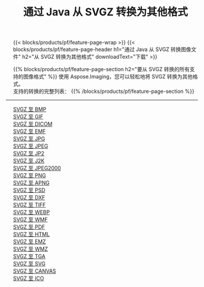 ﻿---
title: 通过 Java 从 SVGZ 转换为其他格式 
weight: 3920
url: /zh-hans/java/conversion/from/svgz 
lang: zh-hans
langdirlevel: 2
locales: zh-hans,ja,it,ru,de,es,fr,nl,id,lt,pl,pt,vi,tr,ko,zh-hant,ar,hi,th,sv,cs,uk,he
description: 使用 Aspose.Imaging，您可以轻松地将 SVGZ 转换为其他格式
---

{{< blocks/products/pf/feature-page-wrap >}}
{{< blocks/products/pf/feature-page-header h1="通过 Java 从 SVGZ 转换图像文件" h2="从 SVGZ 转换为其他格式" downloadText="下载" >}}


{{% blocks/products/pf/feature-page-section  h2="要从 SVGZ 转换的所有支持的图像格式" %}}
使用 Aspose.Imaging，您可以轻松地将 SVGZ 转换为其他格式。
<br/>
支持的转换的完整列表：
{{% /blocks/products/pf/feature-page-section %}}
<div class="container-fluid productfamilypage bg-gray">
    <div class="convertypes bg-gray agp-content section">
        <div class="container">
		<hr style="margin-left:-20px;"/>
		<div class="row other-converters">
		    <div class='col-md-2 other-converter remove-lp remove-rp'><a href="/imaging/zh-hans/java/conversion/svgz-to-bmp" >SVGZ 至 BMP</a></div><div class='col-md-2 other-converter remove-lp remove-rp'><a href="/imaging/zh-hans/java/conversion/svgz-to-gif" >SVGZ 至 GIF</a></div><div class='col-md-2 other-converter remove-lp remove-rp'><a href="/imaging/zh-hans/java/conversion/svgz-to-dicom" >SVGZ 至 DICOM</a></div><div class='col-md-2 other-converter remove-lp remove-rp'><a href="/imaging/zh-hans/java/conversion/svgz-to-emf" >SVGZ 至 EMF</a></div><div class='col-md-2 other-converter remove-lp remove-rp'><a href="/imaging/zh-hans/java/conversion/svgz-to-jpg" >SVGZ 至 JPG</a></div><div class='col-md-2 other-converter remove-lp remove-rp'><a href="/imaging/zh-hans/java/conversion/svgz-to-jpeg" >SVGZ 至 JPEG</a></div><div class='col-md-2 other-converter remove-lp remove-rp'><a href="/imaging/zh-hans/java/conversion/svgz-to-jp2" >SVGZ 至 JP2</a></div><div class='col-md-2 other-converter remove-lp remove-rp'><a href="/imaging/zh-hans/java/conversion/svgz-to-j2k" >SVGZ 至 J2K</a></div><div class='col-md-2 other-converter remove-lp remove-rp'><a href="/imaging/zh-hans/java/conversion/svgz-to-jpeg2000" >SVGZ 至 JPEG2000</a></div><div class='col-md-2 other-converter remove-lp remove-rp'><a href="/imaging/zh-hans/java/conversion/svgz-to-png" >SVGZ 至 PNG</a></div><div class='col-md-2 other-converter remove-lp remove-rp'><a href="/imaging/zh-hans/java/conversion/svgz-to-apng" >SVGZ 至 APNG</a></div><div class='col-md-2 other-converter remove-lp remove-rp'><a href="/imaging/zh-hans/java/conversion/svgz-to-psd" >SVGZ 至 PSD</a></div><div class='col-md-2 other-converter remove-lp remove-rp'><a href="/imaging/zh-hans/java/conversion/svgz-to-dxf" >SVGZ 至 DXF</a></div><div class='col-md-2 other-converter remove-lp remove-rp'><a href="/imaging/zh-hans/java/conversion/svgz-to-tiff" >SVGZ 至 TIFF</a></div><div class='col-md-2 other-converter remove-lp remove-rp'><a href="/imaging/zh-hans/java/conversion/svgz-to-webp" >SVGZ 至 WEBP</a></div><div class='col-md-2 other-converter remove-lp remove-rp'><a href="/imaging/zh-hans/java/conversion/svgz-to-wmf" >SVGZ 至 WMF</a></div><div class='col-md-2 other-converter remove-lp remove-rp'><a href="/imaging/zh-hans/java/conversion/svgz-to-pdf" >SVGZ 至 PDF</a></div><div class='col-md-2 other-converter remove-lp remove-rp'><a href="/imaging/zh-hans/java/conversion/svgz-to-html" >SVGZ 至 HTML</a></div><div class='col-md-2 other-converter remove-lp remove-rp'><a href="/imaging/zh-hans/java/conversion/svgz-to-emz" >SVGZ 至 EMZ</a></div><div class='col-md-2 other-converter remove-lp remove-rp'><a href="/imaging/zh-hans/java/conversion/svgz-to-wmz" >SVGZ 至 WMZ</a></div><div class='col-md-2 other-converter remove-lp remove-rp'><a href="/imaging/zh-hans/java/conversion/svgz-to-tga" >SVGZ 至 TGA</a></div><div class='col-md-2 other-converter remove-lp remove-rp'><a href="/imaging/zh-hans/java/conversion/svgz-to-svg" >SVGZ 至 SVG</a></div><div class='col-md-2 other-converter remove-lp remove-rp'><a href="/imaging/zh-hans/java/conversion/svgz-to-canvas" >SVGZ 至 CANVAS</a></div><div class='col-md-2 other-converter remove-lp remove-rp'><a href="/imaging/zh-hans/java/conversion/svgz-to-ico" >SVGZ 至 ICO</a></div>
                </div>
        </div>
    </div>
</div>
<br/>

